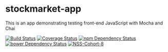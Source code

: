 # stockmarket-app
This is an app demonstrating testing front-end JavaScript with Mocha and
Chai

[![Build Status](https://travis-ci.org/dotunolusoga/stockmarket-app.svg?branch=master)](https://travis-ci.org/dotunolusoga/stockmarket-app)
[![Coverage Status](https://coveralls.io/repos/dotunolusoga/stockmarket-app/badge.svg)](https://coveralls.io/r/dotunolusoga/stockmarket-app)
[![npm Dependency Status](https://www.versioneye.com/user/projects/54d8df6dc1bbbda013000089/badge.svg?style=flat)](https://www.versioneye.com/user/projects/54d8df6dc1bbbda013000089)
[![bower Dependency Status](https://www.versioneye.com/user/projects/54d8df78c1bbbd9bd70000d5/badge.svg?style=flat)](https://www.versioneye.com/user/projects/54d8df78c1bbbd9bd70000d5)
[![NSS-Cohort-8](https://img.shields.io/badge/NSS-cohort--8-6a1ab0.svg)](http://i.imgur.com/hrq5wS9.jpg)
